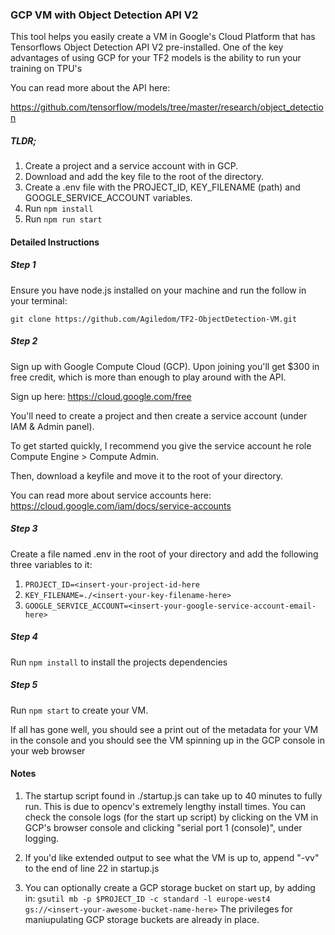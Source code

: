 ### GCP VM with Object Detection API V2

This tool helps you easily create a VM in Google's Cloud Platform that has Tensorflows Object Detection API V2
pre-installed. One of the key advantages of using GCP for your TF2 models is the ability to run your training on TPU's

You can read more about the API here:

https://github.com/tensorflow/models/tree/master/research/object_detection

##### TLDR;

1. Create a project and a service account with in GCP.
2. Download and add the key file to the root of the directory.
3. Create a .env file with the PROJECT_ID, KEY_FILENAME (path) and GOOGLE_SERVICE_ACCOUNT variables.
4. Run `npm install`
5. Run `npm run start`

#### Detailed Instructions

##### Step 1

Ensure you have node.js installed on your machine and run the follow in your terminal:

`git clone https://github.com/Agiledom/TF2-ObjectDetection-VM.git`

##### Step 2

Sign up with Google Compute Cloud (GCP). Upon joining you'll get \$300 in free credit, which is more than
enough to play around with the API.

Sign up here: https://cloud.google.com/free

You'll need to create a project and then create a service account (under IAM & Admin panel).

To get started quickly, I recommend you give the service account he role Compute Engine > Compute Admin.

Then, download a keyfile and move it to the root of your directory.

You can read more about service accounts here: https://cloud.google.com/iam/docs/service-accounts

##### Step 3

Create a file named .env in the root of your directory and add the following three variables to it:

1.  `PROJECT_ID=<insert-your-project-id-here`
2.  `KEY_FILENAME=./<insert-your-key-filename-here>`
3.  `GOOGLE_SERVICE_ACCOUNT=<insert-your-google-service-account-email-here>`

##### Step 4

Run `npm install` to install the projects dependencies

##### Step 5

Run `npm start` to create your VM.

If all has gone well, you should see a print out of the metadata for your VM in the console and you should
see the VM spinning up in the GCP console in your web browser

#### Notes

1. The startup script found in ./startup.js can take up to 40 minutes to fully run. This is due to opencv's
   extremely lengthy install times. You can check the console logs (for the start up script) by clicking on the VM in GCP's browser console and clicking "serial port 1 (console)", under logging.

2. If you'd like extended output to see what the VM is up to, append "-vv" to the end of line 22 in startup.js

3. You can optionally create a GCP storage bucket on start up, by adding in:
   `gsutil mb -p $PROJECT_ID -c standard -l europe-west4 gs://<insert-your-awesome-bucket-name-here>`
   The privileges for maniupulating GCP storage buckets are already in place.
